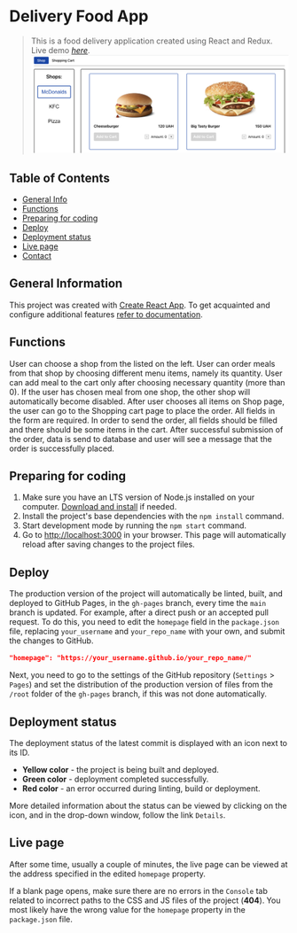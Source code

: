 # Delivery Food App 
> This is a food delivery application created using React and Redux.
> Live demo [_here_](https://tekostyshyn.github.io/eliftech-delivery-app/).
![Screenshot of the App](./assets/food-delivery-app.png)


## Table of Contents
* [General Info](#general-information)
* [Functions](#functions)
* [Preparing for coding](#features)
* [Deploy](#deploy)
* [Deployment status](#deployment-status)
* [Live page](#live-page)
* [Contact](#contact)

## General Information
This project was created with
[Create React App](https://github.com/facebook/create-react-app). To get
acquainted and configure additional features
[refer to documentation](https://facebook.github.io/create-react-app/docs/getting-started).

## Functions
User can choose a shop from the listed on the left.
User can order meals from that shop by choosing different menu items, namely its quantity.
User can add meal to the cart only after choosing necessary quantity (more than 0).
If the user has chosen meal from one shop, the other shop will automatically become disabled.
After user chooses all items on Shop page, the user can go to the Shopping cart page to place the order.
All fields in the form are required. In order to send the order, all fields should be filled and there should be some items in the cart.
After successful submission of the order, data is send to database and user will see a message that the order is successfully placed.

## Preparing for coding

1. Make sure you have an LTS version of Node.js installed on your computer.
   [Download and install](https://nodejs.org/en/) if needed.
2. Install the project's base dependencies with the `npm install` command.
3. Start development mode by running the `npm start` command.
4. Go to [http://localhost:3000](http://localhost:3000) in your browser. This
   page will automatically reload after saving changes to the project files.

## Deploy

The production version of the project will automatically be linted, built, and
deployed to GitHub Pages, in the `gh-pages` branch, every time the `main` branch
is updated. For example, after a direct push or an accepted pull request. To do
this, you need to edit the `homepage` field in the `package.json` file,
replacing `your_username` and `your_repo_name` with your own, and submit the
changes to GitHub.

```json
"homepage": "https://your_username.github.io/your_repo_name/"
```

Next, you need to go to the settings of the GitHub repository (`Settings` >
`Pages`) and set the distribution of the production version of files from the
`/root` folder of the `gh-pages` branch, if this was not done automatically.

## Deployment status

The deployment status of the latest commit is displayed with an icon next to its
ID.

- **Yellow color** - the project is being built and deployed.
- **Green color** - deployment completed successfully.
- **Red color** - an error occurred during linting, build or deployment.

More detailed information about the status can be viewed by clicking on the
icon, and in the drop-down window, follow the link `Details`.

## Live page

After some time, usually a couple of minutes, the live page can be viewed at the
address specified in the edited `homepage` property. 

If a blank page opens, make sure there are no errors in the `Console` tab
related to incorrect paths to the CSS and JS files of the project (**404**). You
most likely have the wrong value for the `homepage` property in the
`package.json` file.

